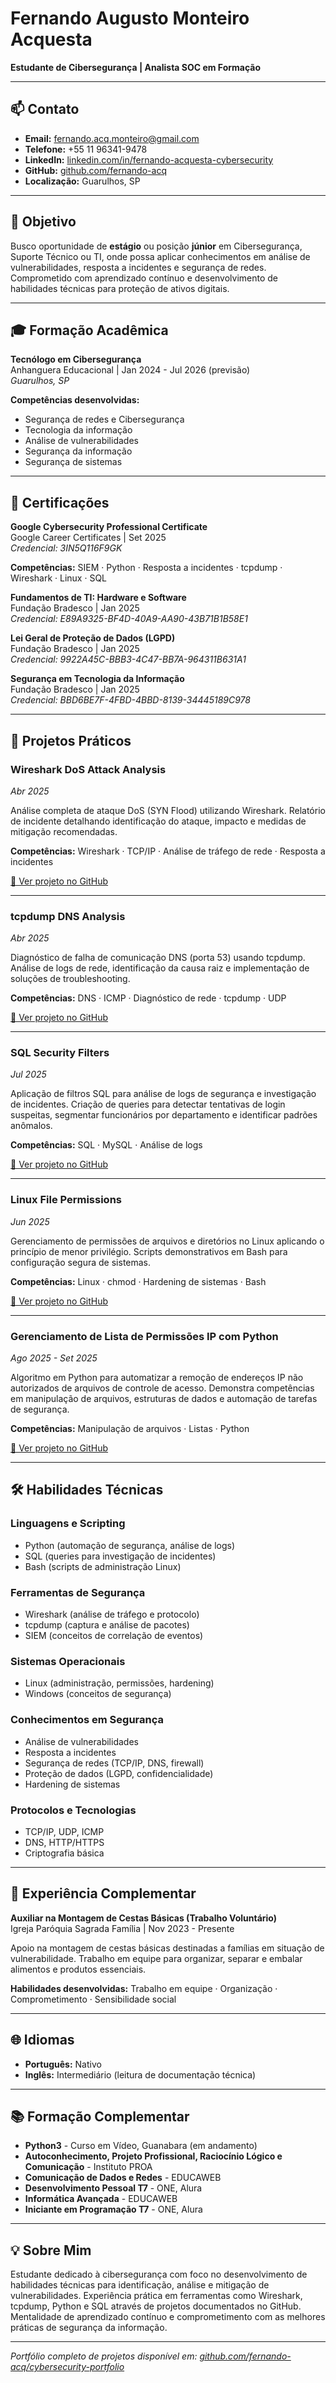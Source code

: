 # Fernando Augusto Monteiro Acquesta

**Estudante de Cibersegurança | Analista SOC em Formação**

---

## 📫 Contato

- **Email:** fernando.acq.monteiro@gmail.com
- **Telefone:** +55 11 96341-9478
- **LinkedIn:** [linkedin.com/in/fernando-acquesta-cybersecurity](https://www.linkedin.com/in/fernando-acquesta-cybersecurity)
- **GitHub:** [github.com/fernando-acq](https://github.com/fernando-acq)
- **Localização:** Guarulhos, SP

---

## 🎯 Objetivo

Busco oportunidade de **estágio** ou posição **júnior** em Cibersegurança, Suporte Técnico ou TI, onde possa aplicar conhecimentos em análise de vulnerabilidades, resposta a incidentes e segurança de redes. Comprometido com aprendizado contínuo e desenvolvimento de habilidades técnicas para proteção de ativos digitais.

---

## 🎓 Formação Acadêmica

**Tecnólogo em Cibersegurança**  
Anhanguera Educacional | Jan 2024 - Jul 2026 (previsão)  
*Guarulhos, SP*

**Competências desenvolvidas:**
- Segurança de redes e Cibersegurança
- Tecnologia da informação
- Análise de vulnerabilidades
- Segurança da informação
- Segurança de sistemas

---

## 📜 Certificações

**Google Cybersecurity Professional Certificate**  
Google Career Certificates | Set 2025  
*Credencial: 3IN5Q116F9GK*

**Competências:** SIEM · Python · Resposta a incidentes · tcpdump · Wireshark · Linux · SQL

**Fundamentos de TI: Hardware e Software**  
Fundação Bradesco | Jan 2025  
*Credencial: E89A9325-BF4D-40A9-AA90-43B71B1B58E1*

**Lei Geral de Proteção de Dados (LGPD)**  
Fundação Bradesco | Jan 2025  
*Credencial: 9922A45C-BBB3-4C47-BB7A-964311B631A1*

**Segurança em Tecnologia da Informação**  
Fundação Bradesco | Jan 2025  
*Credencial: BBD6BE7F-4FBD-4BBD-8139-34445189C978*

---

## 💼 Projetos Práticos

### **Wireshark DoS Attack Analysis**
*Abr 2025*

Análise completa de ataque DoS (SYN Flood) utilizando Wireshark. Relatório de incidente detalhando identificação do ataque, impacto e medidas de mitigação recomendadas.

**Competências:** Wireshark · TCP/IP · Análise de tráfego de rede · Resposta a incidentes

[🔗 Ver projeto no GitHub](https://github.com/fernando-acq/wireshark-dos-attack-analysis)

---

### **tcpdump DNS Analysis**
*Abr 2025*

Diagnóstico de falha de comunicação DNS (porta 53) usando tcpdump. Análise de logs de rede, identificação da causa raiz e implementação de soluções de troubleshooting.

**Competências:** DNS · ICMP · Diagnóstico de rede · tcpdump · UDP

[🔗 Ver projeto no GitHub](https://github.com/fernando-acq/tcpdump-dns-analysis)

---

### **SQL Security Filters**
*Jul 2025*

Aplicação de filtros SQL para análise de logs de segurança e investigação de incidentes. Criação de queries para detectar tentativas de login suspeitas, segmentar funcionários por departamento e identificar padrões anômalos.

**Competências:** SQL · MySQL · Análise de logs

[🔗 Ver projeto no GitHub](https://github.com/fernando-acq/sql-security-filters)

---

### **Linux File Permissions**
*Jun 2025*

Gerenciamento de permissões de arquivos e diretórios no Linux aplicando o princípio de menor privilégio. Scripts demonstrativos em Bash para configuração segura de sistemas.

**Competências:** Linux · chmod · Hardening de sistemas · Bash

[🔗 Ver projeto no GitHub](https://github.com/fernando-acq/linux-file-permissions)

---

### **Gerenciamento de Lista de Permissões IP com Python**
*Ago 2025 - Set 2025*

Algoritmo em Python para automatizar a remoção de endereços IP não autorizados de arquivos de controle de acesso. Demonstra competências em manipulação de arquivos, estruturas de dados e automação de tarefas de segurança.

**Competências:** Manipulação de arquivos · Listas · Python

[🔗 Ver projeto no GitHub](https://github.com/fernando-acq/ip-access-manager)

---

## 🛠️ Habilidades Técnicas

### **Linguagens e Scripting**
- Python (automação de segurança, análise de logs)
- SQL (queries para investigação de incidentes)
- Bash (scripts de administração Linux)

### **Ferramentas de Segurança**
- Wireshark (análise de tráfego e protocolo)
- tcpdump (captura e análise de pacotes)
- SIEM (conceitos de correlação de eventos)

### **Sistemas Operacionais**
- Linux (administração, permissões, hardening)
- Windows (conceitos de segurança)

### **Conhecimentos em Segurança**
- Análise de vulnerabilidades
- Resposta a incidentes
- Segurança de redes (TCP/IP, DNS, firewall)
- Proteção de dados (LGPD, confidencialidade)
- Hardening de sistemas

### **Protocolos e Tecnologias**
- TCP/IP, UDP, ICMP
- DNS, HTTP/HTTPS
- Criptografia básica

---

## 🤝 Experiência Complementar

**Auxiliar na Montagem de Cestas Básicas (Trabalho Voluntário)**  
Igreja Paróquia Sagrada Família | Nov 2023 - Presente

Apoio na montagem de cestas básicas destinadas a famílias em situação de vulnerabilidade. Trabalho em equipe para organizar, separar e embalar alimentos e produtos essenciais.

**Habilidades desenvolvidas:** Trabalho em equipe · Organização · Comprometimento · Sensibilidade social

---

## 🌐 Idiomas

- **Português:** Nativo
- **Inglês:** Intermediário (leitura de documentação técnica)

---

## 📚 Formação Complementar

- **Python3** - Curso em Vídeo, Guanabara (em andamento)
- **Autoconhecimento, Projeto Profissional, Raciocínio Lógico e Comunicação** - Instituto PROA
- **Comunicação de Dados e Redes** - EDUCAWEB
- **Desenvolvimento Pessoal T7** - ONE, Alura
- **Informática Avançada** - EDUCAWEB
- **Iniciante em Programação T7** - ONE, Alura

---

## 💡 Sobre Mim

Estudante dedicado à cibersegurança com foco no desenvolvimento de habilidades técnicas para identificação, análise e mitigação de vulnerabilidades. Experiência prática em ferramentas como Wireshark, tcpdump, Python e SQL através de projetos documentados no GitHub. Mentalidade de aprendizado contínuo e comprometimento com as melhores práticas de segurança da informação.

---

*Portfólio completo de projetos disponível em: [github.com/fernando-acq/cybersecurity-portfolio](https://github.com/fernando-acq/cybersecurity-portfolio)*
